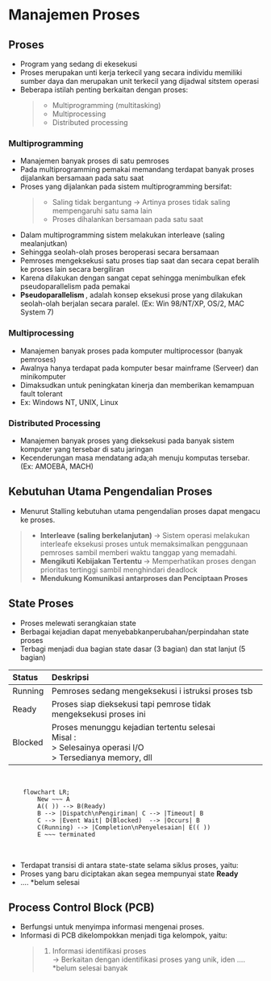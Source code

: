 # Manajemen Proses

## Proses
- Program yang sedang di ekesekusi
- Proses merupakan unti kerja terkecil yang secara individu memiliki sumber daya dan merupakan unit terkecil yang dijadwal sitstem operasi
- Beberapa istilah penting berkaitan dengan proses:
	> - Multiprogramming (multitasking)
	> - Multiprocessing
	> - Distributed processing

### Multiprogramming
- Manajemen banyak proses di satu pemroses
- Pada multiprogramming pemakai memandang terdapat banyak proses dijalankan bersamaan pada satu saat
- Proses yang dijalankan pada sistem multiprogramming bersifat: 
	> - Saling tidak bergantung
	>   -> Artinya proses tidak saling mempengaruhi satu sama lain
	> - Proses dihalankan bersamaan pada satu saat
- Dalam multiprogramming sistem melakukan interleave (saling mealanjutkan)
- Sehingga seolah-olah proses beroperasi secara bersamaan
- Pemroses mengeksekusi satu proses tiap saat dan secara cepat beralih ke proses lain secara bergiliran
- Karena dilakukan dengan sangat cepat sehingga menimbulkan efek pseudoparallelism pada pemakai
- <b> Pseudoparallelism </b>, adalah konsep eksekusi prose yang dilakukan seolah-olah berjalan secara paralel. (Ex: Win 98/NT/XP, OS/2, MAC System 7)

### Multiprocessing
- Manajemen banyak proses pada komputer multiprocessor (banyak pemroses)
- Awalnya hanya terdapat pada komputer besar mainframe (Serveer) dan minikomputer
- Dimaksudkan untuk peningkatan kinerja dan memberikan kemampuan fault tolerant
- Ex: Windows NT, UNIX, Linux

### Distributed Processing
- Manajemen banyak proses yang dieksekusi pada banyak sistem komputer yang tersebar di satu jaringan
- Kecenderungan masa mendatang ada;ah menuju komputas tersebar. (Ex: AMOEBA, MACH)

## Kebutuhan Utama Pengendalian Proses
- Menurut Stalling kebutuhan utama pengendalian proses dapat mengacu ke proses.
> - <b> Interleave (saling berkelanjutan) </b>
>   -> Sistem operasi melakukan interleafe eksekusi proses untuk memaksimalkan penggunaan pemroses sambil memberi waktu tanggap yang memadahi.
> - <b> Mengikuti Kebijakan Tertentu </b>
>   -> Memperhatikan proses dengan prioritas tertinggi sambil menghindari deadlock
> - <b> Mendukung Komunikasi antarproses dan Penciptaan Proses </b>

## State Proses
- Proses melewati serangkaian state
- Berbagai kejadian dapat menyebabkanperubahan/perpindahan state proses
- Terbagi menjadi dua bagian state dasar (3 bagian) dan stat lanjut (5 bagian)

| Status | Deskripsi |
| :------ | :------- |
| Running | Pemroses sedang mengeksekusi i istruksi proses tsb |
| Ready | Proses siap dieksekusi tapi pemrose tidak mengeksekusi proses ini |
| Blocked | Proses menunggu kejadian tertentu selesai <br> Misal : <br> > Selesainya operasi I/O <br> > Tersedianya memory, dll |

<br>

```mermaid
	flowchart LR; 
		New ~~~ A 
		A(( )) --> B(Ready)
		B --> |Dispatch\nPengiriman| C --> |Timeout| B
		C --> |Event Wait| D(Blocked)  --> |Occurs| B
		C(Running) --> |Completion\nPenyelesaian| E(( ))
		E ~~~ terminated

```
<br>

- Terdapat transisi di antara state-state selama siklus proses, yaitu:
- Proses yang baru diciptakan akan segea mempunyai state <b>Ready</b>
- .... *belum selesai

## Process Control Block (PCB)
- Berfungsi untuk menyimpa informasi mengenai proses.
- Informasi di PCB dikelompokkan menjadi tiga kelompok, yaitu: 
	> 1. Informasi identifikasi proses  
	>    -> Berkaitan dengan identifikasi proses yang unik, iden .... *belum selesai banyak
